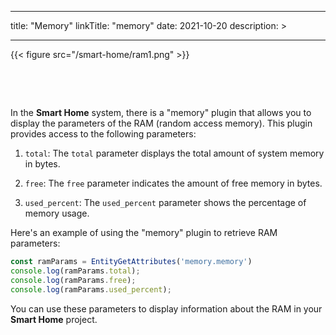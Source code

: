
---
title: "Memory"
linkTitle: "memory"
date: 2021-10-20
description: >
  
---

{{< figure src="/smart-home/ram1.png" >}}

&nbsp;

&nbsp;

In the **Smart Home** system, there is a "memory" plugin that allows you to display the parameters of the RAM (random access memory). This plugin provides access to the following parameters:

1. `total`: The `total` parameter displays the total amount of system memory in bytes.

2. `free`: The `free` parameter indicates the amount of free memory in bytes.

3. `used_percent`: The `used_percent` parameter shows the percentage of memory usage.

Here's an example of using the "memory" plugin to retrieve RAM parameters:

```javascript
const ramParams = EntityGetAttributes('memory.memory')
console.log(ramParams.total);
console.log(ramParams.free);
console.log(ramParams.used_percent);
```

You can use these parameters to display information about the RAM in your **Smart Home** project.
